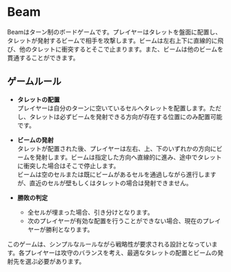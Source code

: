 # Beam

Beamはターン制のボードゲームです。プレイヤーはタレットを盤面に配置し、タレットが発射するビームで相手を攻撃します。ビームは左右上下に直線的に飛び、他のタレットに衝突するとそこで止まります。また、ビームは他のビームを貫通することができます。

## ゲームルール

- **タレットの配置**  
  プレイヤーは自分のターンに空いているセルへタレットを配置します。ただし、タレットは必ずビームを発射できる方向が存在する位置にのみ配置可能です。

- **ビームの発射**  
  タレットが配置された後、プレイヤーは左右、上、下のいずれかの方向にビームを発射します。ビームは指定した方向へ直線的に進み、途中でタレットに衝突した場合はそこで停止します。  
  ビームは空のセルまたは既にビームがあるセルを通過しながら進行しますが、直近のセルが壁もしくはタレットの場合は発射できません。

- **勝敗の判定**  
  - 全セルが埋まった場合、引き分けとなります。  
  - 次のプレイヤーが有効な配置を行うことができない場合、現在のプレイヤーが勝利となります。

このゲームは、シンプルなルールながら戦略性が要求される設計となっています。各プレイヤーは攻守のバランスを考え、最適なタレットの配置とビームの発射先を選ぶ必要があります。
